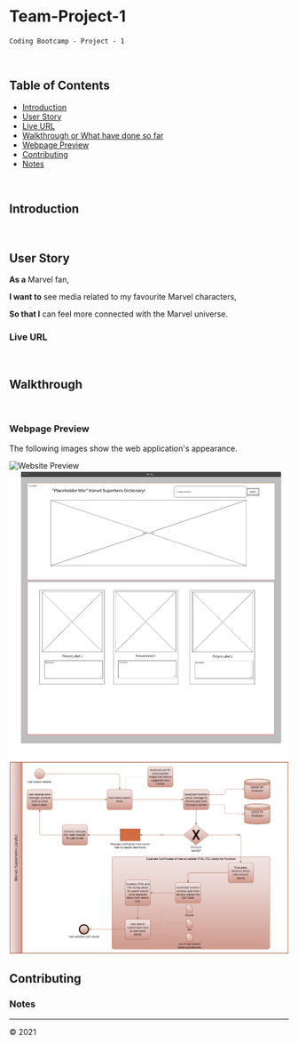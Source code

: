 # Team-Project-1
    Coding Bootcamp - Project - 1
<br>

## Table of Contents
* [Introduction](#introduction)
* [User Story](#userstory)
* [Live URL](#live-url)
* [Walkthrough or What have done so far](#walkthrough)
* [Webpage Preview](#webpage-preview)
* [Contributing](#contributing)
* [Notes](#notes)

<br>

## Introduction

<br>

## User Story
**As a** Marvel fan, 
<br>

**I want to** see media related to my favourite Marvel characters,
<br>

**So that I** can feel more connected with the Marvel universe. 
<br>

### Live URL


<br>

## Walkthrough

<br>


### Webpage Preview
The following images show the web application's appearance.

![Website Preview](./assets/images/WebsitePreview.png)
![Website Wireframe](./assets/images/marvelWireframe.png)
![Website Flow](./assets/images/userProcessModelFlowV1.png)
<br>

## Contributing


### Notes

---
© 2021 